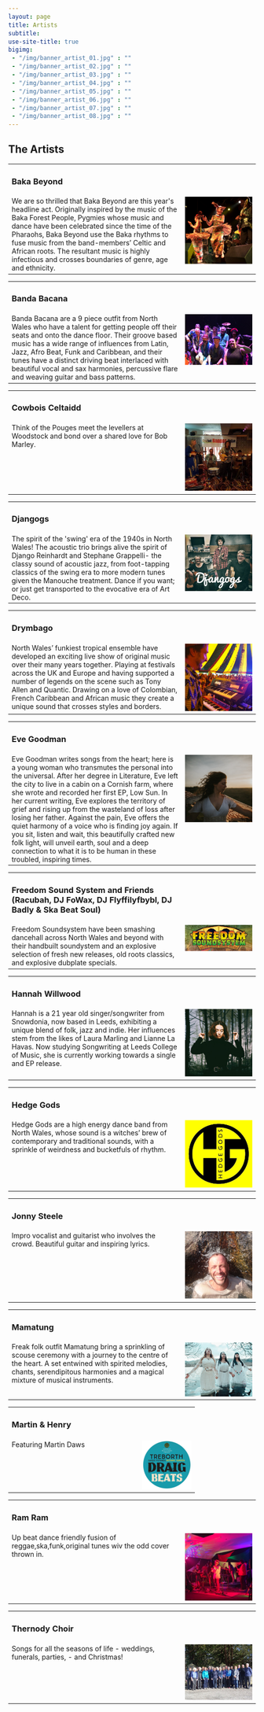 ```yaml
---
layout: page
title: Artists
subtitle: 
use-site-title: true
bigimg:
 - "/img/banner_artist_01.jpg" : ""
 - "/img/banner_artist_02.jpg" : ""
 - "/img/banner_artist_03.jpg" : ""
 - "/img/banner_artist_04.jpg" : ""
 - "/img/banner_artist_05.jpg" : ""
 - "/img/banner_artist_06.jpg" : ""
 - "/img/banner_artist_07.jpg" : ""
 - "/img/banner_artist_08.jpg" : ""
---
```


## The Artists

<table>
<tbody>
<tr valign="top">
<td width="70%">
<h3>
Baka Beyond
</h3>
</td>
</tr>
<tr valign="top">
<td>
We are so thrilled that Baka Beyond are this year's headline act. Originally inspired by the music of the Baka Forest People, Pygmies whose music and dance have been celebrated since the time of the Pharaohs, Baka Beyond use the Baka rhythms to fuse music from the band-members’ Celtic and African roots. The resultant music is highly infectious and crosses boundaries of genre, age and ethnicity.  
</td>
<td>  <img src="/img/artist_BakaBeyond.jpg" alt="">  </td>
</tr>
</tbody>
</table>

<table>
<tbody>
<tr valign="top">
<td width="70%">
<h3>
Banda Bacana
</h3>
</td>
</tr>
<tr valign="top">
<td>
Banda Bacana are a 9 piece outfit from North Wales who have a talent for getting people off their seats and onto the dance floor. Their groove based music has a wide range of influences from Latin, Jazz, Afro Beat, Funk and Caribbean, and their tunes have a distinct driving beat interlaced with beautiful vocal and sax harmonies, percussive flare and weaving guitar and bass patterns.  
</td>
<td>  <img src="/img/artist_bandaBacana.jpeg" alt="">  </td>
</tr>
</tbody>
</table>

<table>
<tbody>
<tr valign="top">
<td width="70%">
<h3>
Cowbois Celtaidd
</h3>
</td>
</tr>
<tr valign="top">
<td>
Think of the Pouges meet the levellers at Woodstock and bond over a shared love for Bob Marley.  
</td>
<td>  <img src="/img/artist_celticCowboys.jpeg" alt="">  </td>
</tr>
</tbody>
</table>

<table>
<tbody>
<tr valign="top">
<td width="70%">
<h3>
Djangogs
</h3>
</td>
</tr>
<tr valign="top">
<td>
The spirit of the 'swing' era of the 1940s in North Wales!  The acoustic trio brings alive the spirit of Django Reinhardt and Stephane Grappelli- the classy sound of acoustic jazz, from foot-tapping classics of the swing era to more modern tunes given the Manouche treatment. Dance if you want; or just get transported to the evocative era of Art Deco.  
</td>
<td>  <img src="/img/artist_djangogs.jpg" alt="">  </td>
</tr>
</tbody>
</table>

<table>
<tbody>
<tr valign="top">
<td width="70%">
<h3>
Drymbago
</h3>
</td>
</tr>
<tr valign="top">
<td>
North Wales’ funkiest tropical ensemble have developed an exciting live show of original music over their many years together. Playing at festivals across the UK and Europe and having supported a number of legends on the scene such as Tony Allen and Quantic. Drawing on a love of Colombian, French Caribbean and African music they create a unique sound that crosses styles and borders.  
</td>
<td>  <img src="/img/artist_drymbago.jpg" alt="">  </td>
</tr>
</tbody>
</table>

<table>
<tbody>
<tr valign="top">
<td width="70%">
<h3>
Eve Goodman
</h3>
</td>
</tr>
<tr valign="top">
<td>
Eve Goodman writes songs from the heart; here is a young woman who transmutes the personal into the universal. After her degree in Literature, Eve left the city to live in a cabin on a Cornish farm, where she wrote and recorded her first EP, Low Sun. In her current writing, Eve explores the territory of grief and rising up from the wasteland of loss after losing her father. Against the pain, Eve offers the quiet harmony of a voice who is finding joy again. If you sit, listen and wait, this beautifully crafted new folk light, will unveil earth, soul and a deep connection to what it is to be human in these troubled, inspiring times.  
</td>
<td>  <img src="/img/artist_goodman.jpg" alt="">  </td>
</tr>
</tbody>
</table>

<table>
<tbody>
<tr valign="top">
<td width="70%">
<h3>
Freedom Sound System and Friends (Racubah, DJ FoWax, DJ Flyffilyfbybl, DJ Badly & Ska Beat Soul)
</h3>
</td>
</tr>
<tr valign="top">
<td>
Freedom Soundsystem have been smashing dancehall across North Wales and beyond with their handbuilt soundystem and an explosive selection of fresh new releases, old roots classics, and explosive dubplate specials.   
</td>
<td>  <img src="/img/artist_fss.jpg" alt="">  </td>
</tr>
</tbody>
</table>

<table>
<tbody>
<tr valign="top">
<td width="70%">
<h3>
Hannah Willwood
</h3>
</td>
</tr>
<tr valign="top">
<td>
 Hannah is a 21 year old singer/songwriter from Snowdonia, now based in Leeds, exhibiting a unique blend of folk, jazz and indie. Her influences stem from the likes of Laura Marling and Lianne La Havas. Now studying Songwriting at Leeds College of Music, she is currently working towards a single and EP release.  
</td>
<td>  <img src="/img/artist_Willwood.jpg" alt="">  </td>
</tr>
</tbody>
</table>

<table>
<tbody>
<tr valign="top">
<td width="70%">
<h3>
Hedge Gods
</h3>
</td>
</tr>
<tr valign="top">
<td>
Hedge Gods are a high energy dance band from North Wales, whose sound is a witches’ brew of contemporary and traditional sounds, with a sprinkle of weirdness and bucketfuls of rhythm.  
</td>
<td>  <img src="/img/artist_hedge_Gods.jpg" alt="">  </td>
</tr>
</tbody>
</table>

<table>
<tbody>
<tr valign="top">
<td width="70%">
<h3>
Jonny Steele
</h3>
</td>
</tr>
<tr valign="top">
<td>
Impro vocalist and guitarist who involves the crowd. Beautiful guitar and inspiring lyrics.  
</td>
<td>  <img src="/img/artist_steele.jpg" alt="">  </td>
</tr>
</tbody>
</table>

<table>
<tbody>
<tr valign="top">
<td width="70%">
<h3>
Mamatung
</h3>
</td>
</tr>
<tr valign="top">
<td>
 Freak folk outfit Mamatung bring a sprinkling of scouse ceremony with a journey to the centre of the heart. A set entwined with spirited melodies, chants, serendipitous harmonies and a magical mixture of musical instruments.  
</td>
<td>  <img src="/img/artist_mamaTung.jpg" alt="">  </td>
</tr>
</tbody>
</table>

<table>
<tbody>
<tr valign="top">
<td width="70%">
<h3>
Martin & Henry
</h3>
</td>
</tr>
<tr valign="top">
<td>
Featuring Martin Daws
</td>
<td>  <img src="/img/DBF_2019_logo.png" alt="">  </td>
</tr>
</tbody>
</table>

<table>
<tbody>
<tr valign="top">
<td width="70%">
<h3>
Ram Ram
</h3>
</td>
</tr>
<tr valign="top">
<td>
Up beat dance friendly fusion of reggae,ska,funk,original tunes wiv the odd cover thrown in.  
</td>
<td>  <img src="/img/artist_ramram.jpg" alt="">  </td>
</tr>
</tbody>
</table>

<table>
<tbody>
<tr valign="top">
<td width="70%">
<h3>
Thernody Choir
</h3>
</td>
</tr>
<tr valign="top">
<td>
Songs for all the seasons of life - weddings, funerals, parties, - and Christmas!    
</td>
<td>  <img src="/img/artist_thernody.jpg" alt="">  </td>
</tr>
</tbody>
</table>

